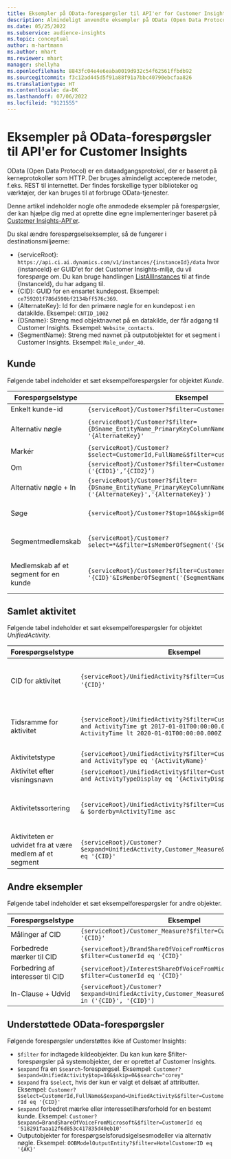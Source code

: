 ```yaml
---
title: Eksempler på OData-forespørgsler til API'er for Customer Insights
description: Almindeligt anvendte eksempler på OData (Open Data Protocol) til at forespørge om Customer Insights-API'er til gennemgang af data.
ms.date: 05/25/2022
ms.subservice: audience-insights
ms.topic: conceptual
author: m-hartmann
ms.author: mhart
ms.reviewer: mhart
manager: shellyha
ms.openlocfilehash: 8843fc04e4e6eaba0019d932c54f62561ffbdb92
ms.sourcegitcommit: f3c12ad445d5f91a88f91a7bbc40790ebcfaa826
ms.translationtype: HT
ms.contentlocale: da-DK
ms.lasthandoff: 07/06/2022
ms.locfileid: "9121555"
---
```

# <a name="odata-query-examples-for-customer-insights-apis"></a>Eksempler på OData-forespørgsler til API'er for Customer Insights

OData (Open Data Protocol) er en dataadgangsprotokol, der er baseret på kerneprotokoller som HTTP. Der bruges almindeligt accepterede metoder, f.eks. REST til internettet. Der findes forskellige typer biblioteker og værktøjer, der kan bruges til at forbruge OData-tjenester.

Denne artikel indeholder nogle ofte anmodede eksempler på forespørgsler, der kan hjælpe dig med at oprette dine egne implementeringer baseret på [Customer Insights-API'er](apis.md).

Du skal ændre forespørgselseksempler, så de fungerer i destinationsmiljøerne: 

- {serviceRoot}: `https://api.ci.ai.dynamics.com/v1/instances/{instanceId}/data` hvor {instanceId} er GUID'et for det Customer Insights-miljø, du vil forespørge om. Du kan bruge handlingen [ListAllInstances](https://developer.ci.ai.dynamics.com/api-details#api=CustomerInsights&operation=Get-all-instances) til at finde {InstanceId}, du har adgang til.
- {CID}: GUID for en ensartet kundepost. Eksempel: `ce759201f786d590bf2134bff576c369`.
- {AlternateKey}: Id for den primære nøgle for en kundepost i en datakilde. Eksempel: `CNTID_1002`
- {DSname}: Streng med objektnavnet på en datakilde, der får adgang til Customer Insights. Eksempel: `Website_contacts`.
- {SegmentName}: Streng med navnet på outputobjektet for et segment i Customer Insights. Eksempel: `Male_under_40`.

## <a name="customer"></a>Kunde

Følgende tabel indeholder et sæt eksempelforespørgsler for objektet *Kunde*.

|Forespørgselstype |Eksempel  | Bemærk  |
|---------|---------|---------|
|Enkelt kunde-id     | `{serviceRoot}/Customer?$filter=CustomerId eq '{CID}'`          |  |
|Alternativ nøgle    | `{serviceRoot}/Customer?$filter={DSname_EntityName_PrimaryKeyColumnName} eq '{AlternateKey}'`         |  Alternative nøgler bliver ved med at være i objektet Samlet kunde       |
|Markér   | `{serviceRoot}/Customer?$select=CustomerId,FullName&$filter=customerid eq '1'`        |         |
|Om    | `{serviceRoot}/Customer?$filter=CustomerId in ('{CID1}',’{CID2}’)`        |         |
|Alternativ nøgle + In   | `{serviceRoot}/Customer?$filter={DSname_EntityName_PrimaryKeyColumnName} in ('{AlternateKey}','{AlternateKey}')`         |         |
|Søge  | `{serviceRoot}/Customer?$top=10&$skip=0&$search="string"`        |   Returnerer de 10 bedste resultater for en søgestreng      |
|Segmentmedlemskab  | `{serviceRoot}/Customer?select=*&$filter=IsMemberOfSegment('{SegmentName}')&$top=10`     | Returnerer et antal rækker fra segmenteringsobjektet.      |
|Medlemskab af et segment for en kunde | `{serviceRoot}/Customer?$filter=CustomerId eq '{CID}'&IsMemberOfSegment('{SegmentName}')`     | Returnerer kundeprofilen, hvis kunden er medlem af det givne segment     |

## <a name="unified-activity"></a>Samlet aktivitet

Følgende tabel indeholder et sæt eksempelforespørgsler for objektet *UnifiedActivity*.

|Forespørgselstype |Eksempel  | Bemærk  |
|---------|---------|---------|
|CID for aktivitet     | `{serviceRoot}/UnifiedActivity?$filter=CustomerId eq '{CID}'`          | Viser aktiviteter for en bestemt kundeprofil |
|Tidsramme for aktivitet    | `{serviceRoot}/UnifiedActivity?$filter=CustomerId eq '{CID}' and ActivityTime gt 2017-01-01T00:00:00.000Z and ActivityTime lt 2020-01-01T00:00:00.000Z`     |  Aktiviteter for en kundeprofil i en tidsramme       |
|Aktivitetstype    |   `{serviceRoot}/UnifiedActivity?$filter=CustomerId eq '{CID}' and ActivityType eq '{ActivityName}'`        |         |
|Aktivitet efter visningsnavn     | `{serviceRoot}/UnifiedActivity$filter=CustomerId eq ‘{CID}’ and ActivityTypeDisplay eq ‘{ActivityDisplayName}’`        | |
|Aktivitetssortering    | `{serviceRoot}/UnifiedActivity?$filter=CustomerId eq ‘{CID}’ & $orderby=ActivityTime asc`     |  Sortér aktiviteter stigende eller faldende       |
|Aktiviteten er udvidet fra at være medlem af et segment  |   `{serviceRoot}/Customer?$expand=UnifiedActivity,Customer_Measure&$filter=CustomerId eq '{CID}'`     |         |

## <a name="other-examples"></a>Andre eksempler

Følgende tabel indeholder et sæt eksempelforespørgsler for andre objekter.

|Forespørgselstype |Eksempel  | Bemærk  |
|---------|---------|---------|
|Målinger af CID    | `{serviceRoot}/Customer_Measure?$filter=CustomerId eq '{CID}'`          |  |
|Forbedrede mærker til CID    | `{serviceRoot}/BrandShareOfVoiceFromMicrosoft?$filter=CustomerId eq '{CID}'`  |       |
|Forbedring af interesser til CID    |   `{serviceRoot}/InterestShareOfVoiceFromMicrosoft?$filter=CustomerId eq '{CID}'`       |         |
|In-Clause + Udvid     | `{serviceRoot}/Customer?$expand=UnifiedActivity,Customer_Measure&$filter=CustomerId in ('{CID}', '{CID}')`         | |

## <a name="not-supported-odata-queries"></a>Understøttede OData-forespørgsler

Følgende forespørgsler understøttes ikke af Customer Insights:

- `$filter` for indtagede kildeobjekter. Du kan kun køre $filter-forespørgsler på systemobjekter, der er oprettet af Customer Insights.
- `$expand` fra en `$search`-forespørgsel. Eksempel: `Customer?$expand=UnifiedActivity$top=10&$skip=0&$search="corey"`
- `$expand` fra `$select`, hvis der kun er valgt et delsæt af attributter. Eksempel: `Customer?$select=CustomerId,FullName&$expand=UnifiedActivity&$filter=CustomerId eq '{CID}'`
- `$expand` forbedret mærke eller interessetilhørsforhold for en bestemt kunde. Eksempel: `Customer?$expand=BrandShareOfVoiceFromMicrosoft&$filter=CustomerId eq '518291faaa12f6d853c417835d40eb10'`
- Outputobjekter for forespørgselsforudsigelsesmodeller via alternativ nøgle. Eksempel: `OOBModelOutputEntity?$filter=HotelCustomerID eq '{AK}'`
